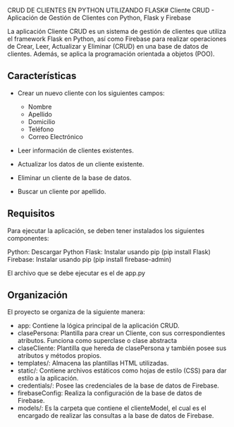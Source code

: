 CRUD DE CLIENTES EN PYTHON UTILIZANDO FLASK# Cliente CRUD - Aplicación de Gestión de Clientes con Python, Flask y Firebase

La aplicación Cliente CRUD es un sistema de gestión de clientes que utiliza el framework Flask en Python, así como Firebase para realizar operaciones de Crear, Leer, Actualizar y Eliminar (CRUD) en una base de datos de clientes. Además, se aplica la programación orientada a objetos (POO).

## Características

- Crear un nuevo cliente con los siguientes campos:
  - Nombre
  - Apellido
  - Domicilio
  - Teléfono
  - Correo Electrónico

- Leer información de clientes existentes.

- Actualizar los datos de un cliente existente.

- Eliminar un cliente de la base de datos.

- Buscar un cliente por apellido.

## Requisitos

Para ejecutar la aplicación, se deben tener instalados los siguientes componentes:

Python: Descargar Python
Flask: Instalar usando pip (pip install Flask)
Firebase: Instalar usando pip (pip install firebase-admin)

El archivo que se debe ejecutar es el de app.py

## Organización

El proyecto se organiza de la siguiente manera:

- app: Contiene la lógica principal de la aplicación CRUD.
- clasePersona: Plantilla para crear un Cliente, con sus correspondientes atributos. Funciona como superclase o clase abstracta
- claseCliente: Plantilla que hereda de clasePersona y también posee sus atributos y métodos propios. 
- templates/: Almacena las plantillas HTML utilizadas.
- static/: Contiene archivos estáticos como hojas de estilo (CSS) para dar estilo a la aplicación.
- credentials/: Posee las credenciales de la base de datos de Firebase.
- firebaseConfig: Realiza la configuración de la base de datos de Firebase.
- models/: Es la carpeta que contiene el clienteModel, el cual es el encargado de realizar las consultas a la base de datos de Firebase.
